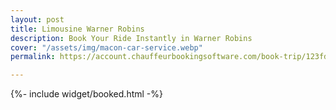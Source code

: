 ```yaml
---
layout: post
title: Limousine Warner Robins
description: Book Your Ride Instantly in Warner Robins
cover: "/assets/img/macon-car-service.webp"
permalink: https://account.chauffeurbookingsoftware.com/book-trip/123fd7f0-ff6c-4a9d-80fb-05c694c9ed03/#/

---
```

{%- include widget/booked.html -%}